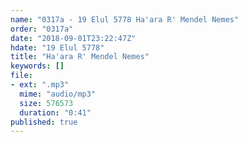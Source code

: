 ```yaml
---
name: "0317a - 19 Elul 5778 Ha'ara R' Mendel Nemes"
order: "0317a"
date: "2018-09-01T23:22:47Z"
hdate: "19 Elul 5778"
title: "Ha'ara R' Mendel Nemes"
keywords: []
file:
- ext: ".mp3"
  mime: "audio/mp3"
  size: 576573
  duration: "0:41"
published: true
---
```

